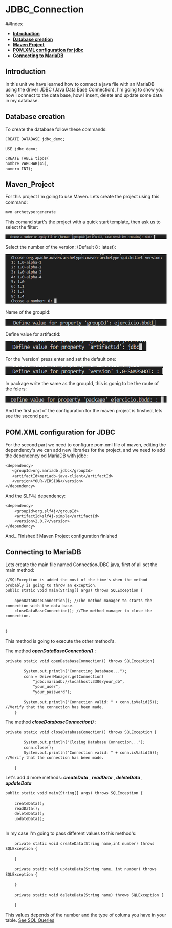 # JDBC_Connection

##Index

* [**Introduction**](#Introduction)
* [**Database creation**](#Database-creation)
* [**Maven Project**](#Maven-Project)
* [**POM.XML configuration for jdbc**](#POM.XML-configuration-for-JDBC)
* [**Connecting to MariaDB**](#Connecting-to-MariaDB)




## Introduction

In this unit we have learned how to connect a java file with an MariaDB using the driver JDBC (Java Data Base Connection), I'm going to show you how I connect to the data base, how I insert, delete and update some data in my database.

## Database creation

To create the database follow these commands:

```
CREATE DATABASE jdbc_demo;
```
```
USE jdbc_demo;
```
```
CREATE TABLE tipos(
nombre VARCHAR(45),
numero INT);
```

## Maven_Project

For this project I'm going to use Maven. Lets create the project using this command:

``` 
mvn archetype:generate
```
This comand start's the project with a quick start template, then ask us to select the filter:

![IMAGEN](https://github.com/FranN2442/JDBC_Connection/blob/master/images/FiltoPlantilla.png)

Select the number of the version: (Default 8 : latest):

![IMAGEN](https://github.com/FranN2442/JDBC_Connection/blob/master/images/version.png)

Name of the groupId:

![IMAGEN](https://github.com/FranN2442/JDBC_Connection/blob/master/images/groupId.png)

Define value for artifactId:

![IMAGEN](https://github.com/FranN2442/JDBC_Connection/blob/master/images/artifactId.png)

For the 'version' press enter and set the default one:

![IMAGEN](https://github.com/FranN2442/JDBC_Connection/blob/master/images/versionSnap.png)

In package write the same as the groupId, this is gonig to be the route of the folers:

![IMAGEN](https://github.com/FranN2442/JDBC_Connection/blob/master/images/package.png)

And the first part of the configuration for the maven project is finshed, lets see the second part.

## POM.XML configuration for JDBC

For the second part we need to configure pom.xml file of maven, editing the dependency's we can add new libraries for the project, and we need to add the dependency od MariaDB with jdbc:

```
<dependency>
   <groupId>org.mariadb.jdbc</groupId>
   <artifactId>mariadb-java-client</artifactId>
   <version>YOUR-VERSION</version>
</dependency>
```
And the SLF4J dependency:
```
<dependency>
    <groupId>org.slf4j</groupId>
    <artifactId>slf4j-simple</artifactId>
    <version>2.0.7</version>
</dependency>
```

And...Finished!! Maven Project configuration finished

## Connecting to MariaDB

Lets create the main file named ConnectionJDBC.java, first of all set the main method:

```
//SQLException is added the most of the time's when the method probably is going to throw an exception.
public static void main(String[] args) throws SQLException {

    openDataBaseConnection(); //The method manager to starts the connection with the data base.
    closeDataBaseConnection(); //The method manager to close the connection.


}
```
This method is going to execute the other method's.

The method ___openDataBaseConnection()___ :

```
private static void openDatabaseConnection() throws SQLException{
        
        System.out.println("Connecting Database...");
        conn = DriverManager.getConnection(
            "jdbc:mariadb://localhost:3306/your_db",
            "your_user", 
            "your_password");

        System.out.println("Connection valid: " + conn.isValid(5)); //Verify that the connection has been made.
    }
```

The method ___closeDatabaseConnection()___ :
```
private static void closeDatabaseConection() throws SQLException {

        System.out.println("Closing Database Connection...");
        conn.close();
        System.out.println("Connection valid: " + conn.isValid(5)); //Verify that the connection has been made.
 
    }
```

Let's add 4 more methods: ___createData___ , ___readData___ , ___deleteData___ , ___updateData___

```
public static void main(String[] args) throws SQLException {

    createData();
    readData();
    deleteData();
    uodateData();
    
```

In my case I'm going to pass different values to this method's:

```
    private static void createData(String name,int number) throws SQLException {
        
    }

    private static void updateData(String name, int number) throws SQLException {
        
    }

    private static void deleteData(String name) throws SQLException {
        
    }

```

This values depends of the number and the type of colums you have in your table. [See SQL Queries](https://github.com/FranN2442/DataBase-JDBC-Connection/blob/main/jdbc/src/main/java/fran/jdbc/ConnectionJDBC.java)

